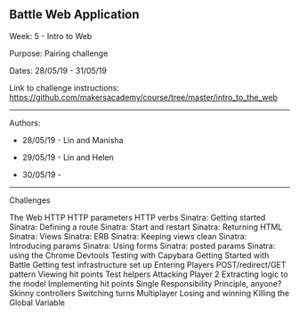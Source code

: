 ## Battle Web Application

Week: 5 - Intro to Web

Purpose: Pairing challenge 

Dates: 28/05/19 - 31/05/19

Link to challenge instructions: https://github.com/makersacademy/course/tree/master/intro_to_the_web

--------------------------

Authors:

* 28/05/19 - Lin and Manisha

* 29/05/19 - Lin and Helen

* 30/05/19 - 

-------------------------

Challenges

  The Web
  HTTP
  HTTP parameters
  HTTP verbs
  Sinatra: Getting started
  Sinatra: Defining a route
  Sinatra: Start and restart
  Sinatra: Returning HTML
  Sinatra: Views
  Sinatra: ERB
  Sinatra: Keeping views clean
  Sinatra: Introducing params
  Sinatra: Using forms
  Sinatra: posted params
  Sinatra: using the Chrome Devtools
  Testing with Capybara
  Getting Started with Battle
  Getting test infrastructure set up
  Entering Players
  POST/redirect/GET pattern
  Viewing hit points
  Test helpers
  Attacking Player 2
  Extracting logic to the model
  Implementing hit points
  Single Responsibility Principle, anyone?
  Skinny controllers
  Switching turns
  Multiplayer
  Losing and winning
  Killing the Global Variable
